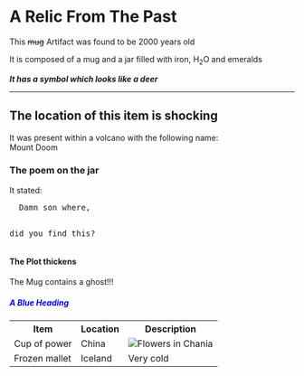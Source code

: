 <html>
<CSS>
<head>
    <link rel="stylesheet" href="styles.css">
<title>Archeaological Artifacts</title>
</head>
<body style="backgroundcolor:powderblue;">

<h1>A Relic From The Past</h1>
<p>This <del>mug</del> Artifact was found to be 2000 years old</p>
<p>It is composed of a mug and a jar filled with iron, H<sub>2</sub>O and emeralds</p>
<p><b><i>It has a symbol which looks like a deer</i></b></p>
<hr>
<h2>The location of this item is shocking</h2>
<p>It was present within a volcano with the following name:<br>Mount Doom</p>
<h3>The poem on the jar</h3>
<p>It stated:</p>
<pre>
  Damn son where,
  
 did you find this?
</pre>
<h4 style="backgroundcolor:tomato;">The Plot thickens</h4>
<p style="backgroundcolor:tomato;">The Mug contains a ghost!!!</p>
<h5 style="color:blue;">A Blue Heading</h5>
<table>
    <tr>
        <th>Item</th>
        <th>Location</th>
        <th>Description</th>
    </tr>
    <tr>
        <td>Cup of power</td>
        <td>China</td>
        <td><img src="file:///C:/Users/Laptop/OneDrive/Pictures/atom.JPG" alt="Flowers in Chania"></td>
    </tr>
    <tr>
        <td>Frozen mallet</td>
        <td>Iceland</td>
        <td>Very cold</td>
    </tr>
</table>
</body>
</CSS>
</html>
